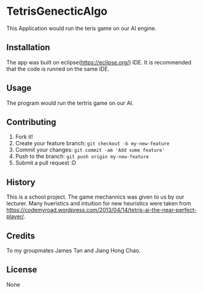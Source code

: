 # TetrisGenecticAlgo
This Application would run the teris game on our AI engine.
## Installation
The app was built on eclipse(https://eclipse.org/) IDE. It is recommended that the code is runned on the same IDE.
## Usage
The program would run the tertris game on our AI.
## Contributing
1. Fork it!
2. Create your feature branch: `git checkout -b my-new-feature`
3. Commit your changes: `git commit -am 'Add some feature'`
4. Push to the branch: `git push origin my-new-feature`
5. Submit a pull request :D

## History
This is a school project. The game mechannics was given to us by our lecturer. Many hueristics and intuition for new heuristics were taken from https://codemyroad.wordpress.com/2013/04/14/tetris-ai-the-near-perfect-player/. 

## Credits
To my groupmates James Tan and Jiang Hong Chao.

## License
None


